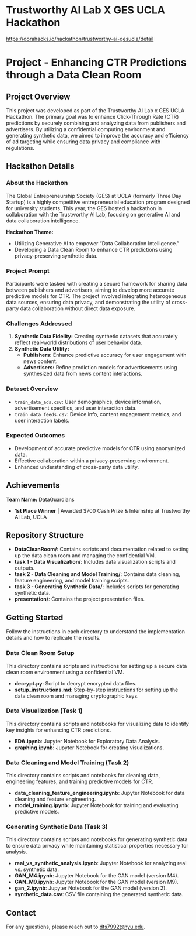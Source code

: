 # Trustworthy AI Lab X GES UCLA Hackathon
https://dorahacks.io/hackathon/trustworthy-ai-gesucla/detail

# Project - Enhancing CTR Predictions through a Data Clean Room

## Project Overview
This project was developed as part of the Trustworthy AI Lab x GES UCLA Hackathon. The primary goal was to enhance Click-Through Rate (CTR) predictions by securely combining and analyzing data from publishers and advertisers. By utilizing a confidential computing environment and generating synthetic data, we aimed to improve the accuracy and efficiency of ad targeting while ensuring data privacy and compliance with regulations.

## Hackathon Details

### About the Hackathon
The Global Entrepreneurship Society (GES) at UCLA (formerly Three Day Startup) is a highly competitive entrepreneurial education program designed for university students. This year, the GES hosted a hackathon in collaboration with the Trustworthy AI Lab, focusing on generative AI and data collaboration intelligence.

**Hackathon Theme:**
- Utilizing Generative AI to empower “Data Collaboration Intelligence.”
- Developing a Data Clean Room to enhance CTR predictions using privacy-preserving synthetic data.

### Project Prompt
Participants were tasked with creating a secure framework for sharing data between publishers and advertisers, aiming to develop more accurate predictive models for CTR. The project involved integrating heterogeneous data sources, ensuring data privacy, and demonstrating the utility of cross-party data collaboration without direct data exposure.

### Challenges Addressed
1. **Synthetic Data Fidelity:** Creating synthetic datasets that accurately reflect real-world distributions of user behavior data.
2. **Synthetic Data Utility:**
   - **Publishers:** Enhance predictive accuracy for user engagement with news content.
   - **Advertisers:** Refine prediction models for advertisements using synthesized data from news content interactions.

### Dataset Overview
- `train_data_ads.csv`: User demographics, device information, advertisement specifics, and user interaction data.
- `train_data_feeds.csv`: Device info, content engagement metrics, and user interaction labels.

### Expected Outcomes
- Development of accurate predictive models for CTR using anonymized data.
- Effective collaboration within a privacy-preserving environment.
- Enhanced understanding of cross-party data utility.

## Achievements
**Team Name:** DataGuardians
- **1st Place Winner** | Awarded $700 Cash Prize & Internship at Trustworthy AI Lab, UCLA

## Repository Structure
- **DataCleanRoom/**: Contains scripts and documentation related to setting up the data clean room and managing the confidential VM.
- **task 1 - Data Visualization/**: Includes data visualization scripts and outputs.
- **task 2 - Data Cleaning and Model Training/**: Contains data cleaning, feature engineering, and model training scripts.
- **task 3 - Generating Synthetic Data/**: Includes scripts for generating synthetic data.
- **presentation/**: Contains the project presentation files.

## Getting Started
Follow the instructions in each directory to understand the implementation details and how to replicate the results.

### Data Clean Room Setup
This directory contains scripts and instructions for setting up a secure data clean room environment using a confidential VM.

- **decrypt.py**: Script to decrypt encrypted data files.
- **setup_instructions.md**: Step-by-step instructions for setting up the data clean room and managing cryptographic keys.

### Data Visualization (Task 1)
This directory contains scripts and notebooks for visualizing data to identify key insights for enhancing CTR predictions.

- **EDA.ipynb**: Jupyter Notebook for Exploratory Data Analysis.
- **graphing.ipynb**: Jupyter Notebook for creating visualizations.

### Data Cleaning and Model Training (Task 2)
This directory contains scripts and notebooks for cleaning data, engineering features, and training predictive models for CTR.

- **data_cleaning_feature_engineering.ipynb**: Jupyter Notebook for data cleaning and feature engineering.
- **model_training.ipynb**: Jupyter Notebook for training and evaluating predictive models.

### Generating Synthetic Data (Task 3)
This directory contains scripts and notebooks for generating synthetic data to ensure data privacy while maintaining statistical properties necessary for analysis.

- **real_vs_synthetic_analysis.ipynb**: Jupyter Notebook for analyzing real vs. synthetic data.
- **GAN_M4.ipynb**: Jupyter Notebook for the GAN model (version M4).
- **GAN_M9.ipynb**: Jupyter Notebook for the GAN model (version M9).
- **gan_2.ipynb**: Jupyter Notebook for the GAN model (version 2).
- **synthetic_data.csv**: CSV file containing the generated synthetic data.

## Contact
For any questions, please reach out to dts7992@nyu.edu.

